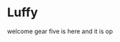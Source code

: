 # Luffy
welcome
gear five is here and it is op 
 
 
   
  
       
                        
                       
                                    
                                                    
                             
                                
                   
         
    
 

